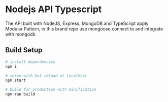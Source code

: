 # Nodejs API Typescript
The API built with NodeJS, Express, MongoDB and TypeScript apply Modular  Pattern, in this brand repo use mongoose connect to and integrate with mongodb

## Build Setup

``` bash
# install dependencies
npm i

# serve with hot reload at localhost
npm start

# build for production with minification
npm run build
